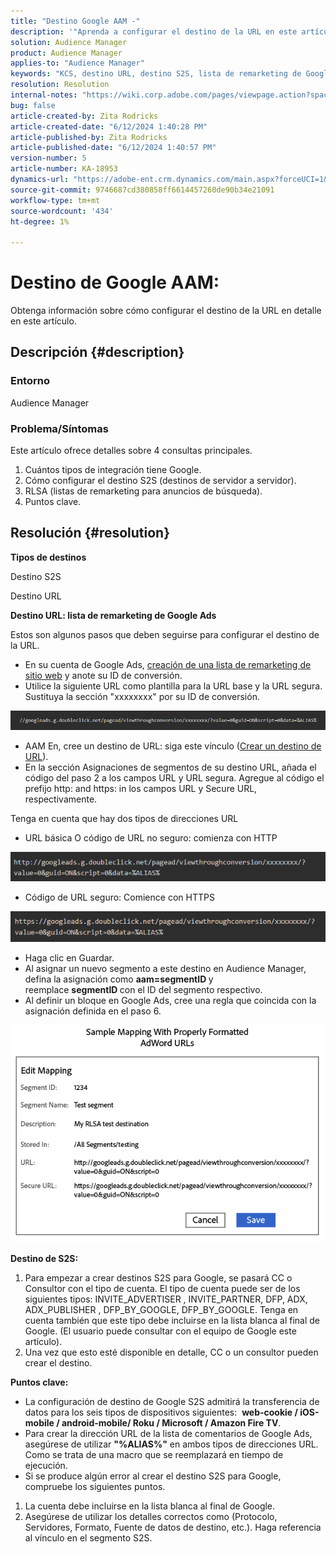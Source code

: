 ```yaml
---
title: "Destino Google AAM -"
description: '"Aprenda a configurar el destino de la URL en este artículo".'
solution: Audience Manager
product: Audience Manager
applies-to: "Audience Manager"
keywords: "KCS, destino URL, destino S2S, lista de remarketing de Google Ads"
resolution: Resolution
internal-notes: "https://wiki.corp.adobe.com/pages/viewpage.action?spaceKey=MCPI&title=Google+-+AAM+Destination"
bug: false
article-created-by: Zita Rodricks
article-created-date: "6/12/2024 1:40:28 PM"
article-published-by: Zita Rodricks
article-published-date: "6/12/2024 1:40:57 PM"
version-number: 5
article-number: KA-18953
dynamics-url: "https://adobe-ent.crm.dynamics.com/main.aspx?forceUCI=1&pagetype=entityrecord&etn=knowledgearticle&id=3da9b051-c128-ef11-840b-000d3a372703"
source-git-commit: 9746687cd380858ff6614457260de90b34e21091
workflow-type: tm+mt
source-wordcount: '434'
ht-degree: 1%

---
```


# Destino de Google AAM:


Obtenga información sobre cómo configurar el destino de la URL en detalle en este artículo.

## Descripción {#description}


### Entorno

Audience Manager

### Problema/Síntomas

Este artículo ofrece detalles sobre 4 consultas principales.

1. Cuántos tipos de integración tiene Google.
2. Cómo configurar el destino S2S (destinos de servidor a servidor).
3. RLSA (listas de remarketing para anuncios de búsqueda).
4. Puntos clave.



## Resolución {#resolution}


<b>Tipos de destinos</b>

Destino S2S

Destino URL

<b>Destino URL: lista de remarketing de Google Ads</b>

Estos son algunos pasos que deben seguirse para configurar el destino de la URL.

- En su cuenta de Google Ads, [creación de una lista de remarketing de sitio web](https://support.google.com/google-ads/answer/2454064?hl=en) y anote su ID de conversión.
- Utilice la siguiente URL como plantilla para la URL base y la URL segura. Sustituya la sección &quot;xxxxxxxx&quot; por su ID de conversión.


![](assets/d548e9c4-67aa-ec11-983f-000d3a349120.png)

- AAM En, cree un destino de URL: siga este vínculo ([Crear un destino de URL](https://experienceleague.adobe.com/en/docs/audience-manager/user-guide/features/destinations/custom-destinations/create-url-destination)).
- En la sección Asignaciones de segmentos de su destino URL, añada el código del paso 2 a los campos URL y URL segura. Agregue al código el prefijo http: and https: in los campos URL y Secure URL, respectivamente.


Tenga en cuenta que hay dos tipos de direcciones URL

- URL básica O código de URL no seguro: comienza con HTTP


![](assets/d73cf7d9-69aa-ec11-983f-000d3a349523.png)

- Código de URL seguro: Comience con HTTPS


![](assets/141662e3-69aa-ec11-983f-000d3a349523.png)

- Haga clic en Guardar.
- Al asignar un nuevo segmento a este destino en Audience Manager, defina la asignación como <b>aam=segmentID </b>y reemplace <b>segmentID </b>con el ID del segmento respectivo.
- Al definir un bloque en Google Ads, cree una regla que coincida con la asignación definida en el paso 6.


![](assets/64abac91-6aaa-ec11-983f-000d3a349523.png)

<b>Destino de S2S:</b>

1. Para empezar a crear destinos S2S para Google, se pasará CC o Consultor con el tipo de cuenta. El tipo de cuenta puede ser de los siguientes tipos: INVITE_ADVERTISER , INVITE_PARTNER, DFP, ADX, ADX_PUBLISHER , DFP_BY_GOOGLE, DFP_BY_GOOGLE. Tenga en cuenta también que este tipo debe incluirse en la lista blanca al final de Google. (El usuario puede consultar con el equipo de Google este artículo).
2. Una vez que esto esté disponible en detalle, CC o un consultor pueden crear el destino.


<b>Puntos clave: </b>

- La configuración de destino de Google S2S admitirá la transferencia de datos para los seis tipos de dispositivos siguientes:  <b>web-cookie / iOS-mobile / android-mobile/ Roku / Microsoft / Amazon Fire TV</b>.
- Para crear la dirección URL de la lista de comentarios de Google Ads, asegúrese de utilizar <b>&quot;%ALIAS%&quot;</b> en ambos tipos de direcciones URL. Como se trata de una macro que se reemplazará en tiempo de ejecución.
- Si se produce algún error al crear el destino S2S para Google, compruebe los siguientes puntos.


1. La cuenta debe incluirse en la lista blanca al final de Google.
2. Asegúrese de utilizar los detalles correctos como (Protocolo, Servidores, Formato, Fuente de datos de destino, etc.). Haga referencia al vínculo en el segmento S2S.













































